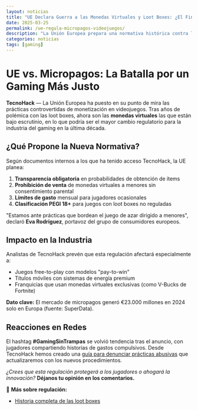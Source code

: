 ```yaml
---
layout: noticias
title: "UE Declara Guerra a las Monedas Virtuales y Loot Boxes: ¿El Fin de los Micropagos Abusivos?"
date: 2025-03-25
permalink: /ue-regula-micropagos-videojuegos/
description: "La Unión Europea prepara una normativa histórica contra loot boxes y monedas virtuales en videojuegos. En TecnoHack te explicamos cómo afectará a jugadores y desarrolladores."
categories: noticias
tags: [gaming]
---
```


# UE vs. Micropagos: La Batalla por un Gaming Más Justo

**TecnoHack** — La Unión Europea ha puesto en su punto de mira las prácticas controvertidas de monetización en videojuegos. Tras años de polémica con las loot boxes, ahora son las **monedas virtuales** las que están bajo escrutinio, en lo que podría ser el mayor cambio regulatorio para la industria del gaming en la última década.

## ¿Qué Propone la Nueva Normativa?

Según documentos internos a los que ha tenido acceso TecnoHack, la UE planea:

1. **Transparencia obligatoria** en probabilidades de obtención de ítems
2. **Prohibición de venta** de monedas virtuales a menores sin consentimiento parental
3. **Límites de gasto** mensual para jugadores ocasionales
4. **Clasificación PEGI 18+** para juegos con loot boxes no reguladas

"Estamos ante prácticas que bordean el juego de azar dirigido a menores", declaró **Eva Rodríguez**, portavoz del grupo de consumidores europeos.

## Impacto en la Industria

Analistas de TecnoHack prevén que esta regulación afectará especialmente a:

- Juegos free-to-play con modelos "pay-to-win"
- Títulos móviles con sistemas de energía premium
- Franquicias que usan monedas virtuales exclusivas (como V-Bucks de Fortnite)

**Dato clave:** El mercado de micropagos generó €23.000 millones en 2024 solo en Europa (fuente: SuperData).

## Reacciones en Redes

El hashtag **#GamingSinTrampas** se volvió tendencia tras el anuncio, con jugadores compartiendo historias de gastos compulsivos. Desde TecnoHack hemos creado una [guía para denunciar prácticas abusivas](#) que actualizaremos con los nuevos procedimientos.

*¿Crees que esta regulación protegerá a los jugadores o ahogará la innovación?* **Déjanos tu opinión en los comentarios.**

🔗 **Más sobre regulación:**
- [Historia completa de las loot boxes](/historia-loot-boxes/)